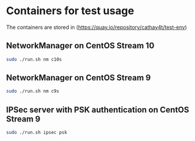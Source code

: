 # Containers for test usage

The containers are stored in (https://quay.io/repository/cathay4t/test-env)

## NetworkManager on CentOS Stream 10

```bash
sudo ./run.sh nm c10s
```

## NetworkManager on CentOS Stream 9

```bash
sudo ./run.sh nm c9s
```

## IPSec server with PSK authentication on CentOS Stream 9

```bash
sudo ./run.sh ipsec psk
```
